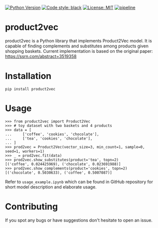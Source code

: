 [![Python Version](https://img.shields.io/badge/python-3.8%2B-blue)](https://www.python.org/)
[![Code style: black](https://img.shields.io/badge/code%20style-black-000000.svg)](https://github.com/psf/black)
[![License: MIT](https://img.shields.io/badge/License-MIT-yellow.svg)](https://opensource.org/licenses/MIT)
[![pipeline](https://github.com/TheoVall-DS/product2vec/actions/workflows/python-app.yml/badge.svg)](https://github.com/TheoVall-DS/product2vec/actions/workflows/python-app.yml)

# product2vec

product2vec is a Python library that implements Product2Vec model. It is capable of finding complements and substitutes among products given shopping baskets. Current implementation is based on the original paper: https://ssrn.com/abstract=3519358

# Installation

```
pip install product2vec
```

# Usage

```
>>> from product2vec import Product2Vec
>>> # toy dataset with two baskets and 4 products
>>> data = [
...     ['coffee', 'cookies', 'chocolate'],
...     ['tea', 'cookies', 'chocolate'],
... ]
>>> prod2vec = Product2Vec(vector_size=3, min_count=1, sample=0, seed=1, workers=1)
>>> _ = prod2vec.fit(data)
>>> prod2vec.show_substitutes(product='tea', topn=2)
[('coffee', 0.024425969), ('chocolate', 0.023691988)]
>>> prod2vec.show_complements(product='cookies', topn=2)
[('chocolate', 0.5030633), ('coffee', 0.5007087)]
```

Refer to `usage_example.ipynb` which can be found in GitHub repository for short model description and elaborate usage.

# Contributing

If you spot any bugs or have suggestions don't hesitate to open an issue.
